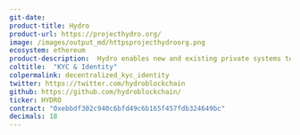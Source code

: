 ```yaml
---
git-date:
product-title: Hydro
product-url: https://projecthydro.org/
image: /images/output_md/httpsprojecthydroorg.png
ecosystem: ethereum
product-description:  Hydro enables new and existing private systems to seamlessly integrate and leverage the immutable and transparent dynamics of a public blockchain, to enhance application and document security, identity management, and transactions.
coltitle:  "KYC & Identity"
colpermalink: decentralized_kyc_identity
twitter: https://twitter.com/hydroblockchain
github: https://github.com/hydroblockchain/
ticker: HYDRO
contract: "0xebbdf302c940c6bfd49c6b165f457fdb324649bc"
decimals: 18
---
```

